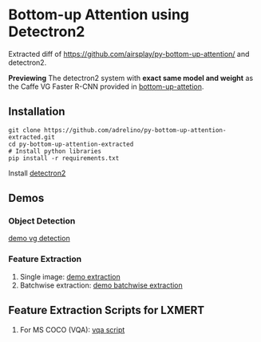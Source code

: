 # Bottom-up Attention using Detectron2

Extracted diff of https://github.com/airsplay/py-bottom-up-attention/ and detectron2.

**Previewing**
The detectron2 system with **exact same model and weight** as the Caffe VG Faster R-CNN provided in [bottom-up-attetion](https://github.com/peteanderson80/bottom-up-attention).

## Installation
```
git clone https://github.com/adrelino/py-bottom-up-attention-extracted.git
cd py-bottom-up-attention-extracted
# Install python libraries
pip install -r requirements.txt
```

Install [detectron2](https://github.com/facebookresearch/detectron2.git)

## Demos

### Object Detection
[demo vg detection](demo/demo_vg_detection.ipynb)

### Feature Extraction 
1. Single image: [demo extraction](demo/demo_feature_extraction.ipynb)
2. Batchwise extraction: [demo batchwise extraction](demo/demo_batchwise_feature_extraction.ipynb)

## Feature Extraction Scripts for LXMERT
1. For MS COCO (VQA): [vqa script](demo/detectron2_mscoco_proposal_maxnms.py)